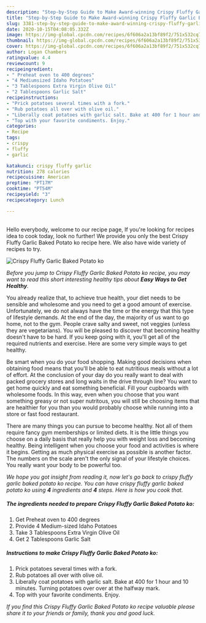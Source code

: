```yaml
---
description: "Step-by-Step Guide to Make Award-winning Crispy Fluffy Garlic Baked Potato ko"
title: "Step-by-Step Guide to Make Award-winning Crispy Fluffy Garlic Baked Potato ko"
slug: 3381-step-by-step-guide-to-make-award-winning-crispy-fluffy-garlic-baked-potato-ko
date: 2020-10-15T04:08:05.332Z
image: https://img-global.cpcdn.com/recipes/6f606a2a13bf89f2/751x532cq70/crispy-fluffy-garlic-baked-potato-ko-recipe-main-photo.jpg
thumbnail: https://img-global.cpcdn.com/recipes/6f606a2a13bf89f2/751x532cq70/crispy-fluffy-garlic-baked-potato-ko-recipe-main-photo.jpg
cover: https://img-global.cpcdn.com/recipes/6f606a2a13bf89f2/751x532cq70/crispy-fluffy-garlic-baked-potato-ko-recipe-main-photo.jpg
author: Logan Chambers
ratingvalue: 4.4
reviewcount: 9
recipeingredient:
- " Preheat oven to 400 degrees"
- "4 Mediumsized Idaho Potatoes"
- "3 Tablespoons Extra Virgin Olive Oil"
- "2 Tablespoons Garlic Salt"
recipeinstructions:
- "Prick potatoes several times with a fork."
- "Rub potatoes all over with olive oil."
- "Liberally coat potatoes with garlic salt. Bake at 400 for 1 hour and 10 minutes. Turning potatoes over over at the halfway mark."
- "Top with your favorite condiments. Enjoy."
categories:
- Recipe
tags:
- crispy
- fluffy
- garlic

katakunci: crispy fluffy garlic 
nutrition: 278 calories
recipecuisine: American
preptime: "PT17M"
cooktime: "PT54M"
recipeyield: "3"
recipecategory: Lunch

---
```

<br>
Hello everybody, welcome to our recipe page, If you're looking for recipes idea to cook today, look no further! We provide you only the best Crispy Fluffy Garlic Baked Potato ko recipe here. We also have wide variety of recipes to try.
<br>


![Crispy Fluffy Garlic Baked Potato ko](https://img-global.cpcdn.com/recipes/6f606a2a13bf89f2/751x532cq70/crispy-fluffy-garlic-baked-potato-ko-recipe-main-photo.jpg)

<i>Before you jump to Crispy Fluffy Garlic Baked Potato ko recipe, you may want to read this short interesting healthy tips about <strong>Easy Ways to Get Healthy</strong>.</i>

You already realize that, to achieve true health, your diet needs to be sensible and wholesome and you need to get a good amount of exercise. Unfortunately, we do not always have the time or the energy that this type of lifestyle demands. At the end of the day, the majority of us want to go home, not to the gym. People crave salty and sweet, not veggies (unless they are vegetarians). You will be pleased to discover that becoming healthy doesn't have to be hard. If you keep going with it, you'll get all of the required nutrients and exercise. Here are some very simple ways to get healthy.

Be smart when you do your food shopping. Making good decisions when obtaining food means that you'll be able to eat nutritious meals without a lot of effort. At the conclusion of your day do you really want to deal with packed grocery stores and long waits in the drive through line? You want to get home quickly and eat something beneficial. Fill your cupboards with wholesome foods. In this way, even when you choose that you want something greasy or not super nutritous, you will still be choosing items that are healthier for you than you would probably choose while running into a store or fast food restaurant.

There are many things you can pursue to become healthy. Not all of them require fancy gym memberships or limited diets. It is the little things you choose on a daily basis that really help you with weight loss and becoming healthy. Being intelligent when you choose your food and activities is where it begins. Getting as much physical exercise as possible is another factor. The numbers on the scale aren't the only signal of your lifestyle choices. You really want your body to be powerful too. 


<i>We hope you got insight from reading it, now let's go back to crispy fluffy garlic baked potato ko recipe. You can have crispy fluffy garlic baked potato ko using <strong>4</strong> ingredients and <strong>4</strong> steps. Here is how you cook that.
</i>

##### The ingredients needed to prepare Crispy Fluffy Garlic Baked Potato ko:

1. Get  Preheat oven to 400 degrees
1. Provide 4 Medium-sized Idaho Potatoes
1. Take 3 Tablespoons Extra Virgin Olive Oil
1. Get 2 Tablespoons Garlic Salt


##### Instructions to make Crispy Fluffy Garlic Baked Potato ko:

1. Prick potatoes several times with a fork.
1. Rub potatoes all over with olive oil.
1. Liberally coat potatoes with garlic salt. Bake at 400 for 1 hour and 10 minutes. Turning potatoes over over at the halfway mark.
1. Top with your favorite condiments. Enjoy.


<i>If you find this Crispy Fluffy Garlic Baked Potato ko recipe valuable please share it to your friends or family, thank you and good luck.</i>
